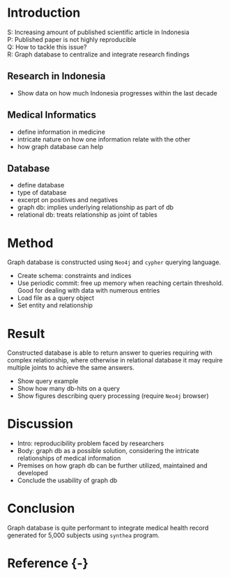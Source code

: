 #  Introduction

S: Increasing amount of published scientific article in Indonesia  
P: Published paper is not highly reproducible  
Q: How to tackle this issue?  
R: Graph database to centralize and integrate research findings  

## Research in Indonesia

* Show data on how much Indonesia progresses within the last decade

## Medical Informatics

* define information in medicine
* intricate nature on how one information relate with the other
* how graph database can help

## Database

* define database
* type of database
* excerpt on positives and negatives
* graph db: implies underlying relationship as part of db
* relational db: treats relationship as joint of tables

# Method

Graph database is constructed using `Neo4j` and `cypher` querying
language.

* Create schema: constraints and indices
* Use periodic commit: free up memory when reaching certain threshold. Good for
  dealing with data with numerous entries
* Load file as a query object
* Set entity and relationship

# Result

Constructed database is able to return answer to queries requiring with complex
relationship, where otherwise in relational database it may require multiple
joints to achieve the same answers.

* Show query example
* Show how many db-hits on a query
* Show figures describing query processing (require `Neo4j` browser)

# Discussion

* Intro: reproducibility problem faced by researchers
* Body: graph db as a possible solution, considering the intricate
  relationships of medical information
* Premises on how graph db can be further utilized, maintained and developed
* Conclude the usability of graph db

# Conclusion

Graph database is quite performant to integrate medical health record generated
for 5,000 subjects using `synthea` program.

# Reference {-}
